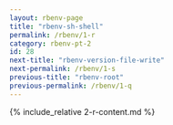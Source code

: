 ```yaml
---
layout: rbenv-page
title: "rbenv-sh-shell"
permalink: /rbenv/1-r
category: rbenv-pt-2
id: 28
next-title: "rbenv-version-file-write"
next-permalink: /rbenv/1-s
previous-title: "rbenv-root"
previous-permalink: /rbenv/1-q
---
```


{% include_relative 2-r-content.md %}
